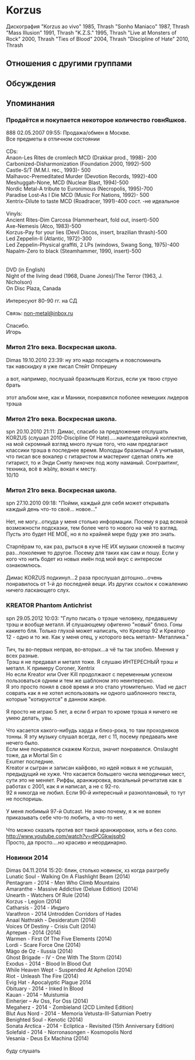 # Korzus

Дискография
"Korzus ao vivo" 1985, Thrash
"Sonho Maniaco" 1987, Thrash
"Mass Illusion" 1991, Thrash
"K.Z.S." 1995, Thrash
"Live at Monsters of Rock" 2000, Thrash
"Ties of Blood" 2004, Thrash
"Discipline of Hate" 2010, Thrash

## Отношения с другими группами


## Обсуждения


## Упоминания

### Продаётся и покупается некоторое количество говнЯшков.

888 02.05.2007 09:55:
Продажа/обмен в Москве.<BR>Все предметы в отличном состоянии<BR><BR>CDs: <BR>Anaon-Les Rites de cromlech MCD (Drakkar prod., 1998)- 200<BR>Carbonized-Disharmonization (Foundation 2000, 1992)-500<BR>Castle-S/T (M.M.I. rec., 1993)- 500<BR>Malhavoc-Premeditated Murder (Devotion Records, 1992)-400<BR>Meshuggah-None, MCD (Nuclear Blast, 1994)-500<BR>Nordic Metal-A tribute to Euronimous (Necropolis, 1995)-700<BR>Paradise Lost-As I Die MCD (Music For Nations, 1992)- 500<BR>Xentrix-Dilute to taste MCD (Roadracer, 1991)-400 сост. -не идеальное<BR><BR>Vinyls:<BR>Ancient Rites-Dim Carcosa (Hammerheart, fold out, insert)-500<BR>Axe-Nemesis (Atco, 1983)-500<BR>Korzus-Pay for your lies (Devil Discos, insert, brazilian thrash)-500<BR>Led Zeppelin-II (Atlantic, 1972)-300<BR>Led Zeppelin-Physical graffiti, 2 LPs (windows, Swang Song, 1975)-400<BR>Napalm-Zero to black (Steamhammer, 1990, insert)-500<BR><BR><BR>DVD (in English)<BR>Night of the living dead (1968, Duane Jones)/The Terror (1963, J. Nicholson)<BR>On Disc Plaza, Canada<BR><BR>Интересуют 80-90 гг. на СД<BR><BR>Связь:   non-metal@inbox.ru<BR><BR>Спасибо.<BR>Игорь<BR>

### Митол 21го века. Воскресная школа.

Dimas 19.10.2010 23:39:
ну это надо посидеть и повспоминать<BR>так навскидку я уже писал Стейт Оппрешну<BR><BR>а вот, например, послушай бразильцев Korzus, если уж твою струю брать<BR><BR>этот альбом мне, как и Маники, понравился поболее немецких лидеров трэша<BR>

### Митол 21го века. Воскресная школа.

spn 20.10.2010 21:11:
Димас, спасибо за предложение отслушать KORZUS (слушал 2010-Discipline Of Hate).....наипездатейший коллектив, на мой скромный взгляд много лучше того, что нам предлагают классики трэша в последнее время. Молодцы бразильцы! А учитывая, что писал все вокалер с гитаристом и мастеринг сделал опять же гитарист, то и Энди Снипу пиночек под жопу наманый. Сонграитинг, техника, всё в жЫлу, вокал к месту. <BR>10/10

### Митол 21го века. Воскресная школа.

spn 27.10.2010 09:18:
"Пойми, каждый для себя может открывать каждый день что-то своё... новое..."<BR><BR>Нет, не могу...откуда у меня столько информации. Посему я рад всякой возможности подсказки, тем более чего то нового на чей то взгляд. Пусть это будет НЕ МОЁ, но я по крайней мере буду уже это знать. <BR><BR>Старпёрам то, как раз, рыться в куче НЕ ИХ музыки сложней в тысячу раз...поколение то другое. Посему для таких как сам и пошу. Если у кого что нить бодет из новых имён под мой вкус с интересом ознакомлюсь.<BR><BR>Димас KORZUS подкинул...2 раза прослушал дотошно...очень понравилось от 1-й до последней вещи. Из других ссылок к сожалению ничего ласкающего слух.

### KREATOR Phantom Antichrist

spn 29.05.2012 10:03:
"Глупо писать о трэше человеку, предавшему трэш и вообще металл. И слушающему офигенно "новый" блюз. Гоны какието бля. Только глухой может написать, что Креатор 92 и Креатор 12 - одно и то же. Как у меня отец, у которого весь металл- Металлика."<BR><BR>Тич, ты во-первых неправ, во-вторых...а чё ты так злобно. Мнения у всех разные.<BR>Трэш я не предавал и металл тоже. Я слушаю ИНТЕРЕСНЫЙ трэш и металл. К примеру Coroner, Xentrix<BR>Но если Kreator или Over Kill продолжают с переменным успехом пользоваться одним и тем же шаблоном это неинтересно.<BR>Я это просто понял в своё время и это стало утомительно. Vlad не даст соврать как я не хотел использовать ни одного шаблонного текста, которые "котируются" в данном жанре.<BR><BR>Я просто не играю 5 лет, а если б играл то кроме трэша я ничего не умею делать, увы.<BR><BR>Что касается какого-нибудь харда и блюз-рока, то там проходняков тонны. Я эту музыку слушал всегда, лет с 11, посему предавать мне нечего было.<BR>Если мне понравился скажем Korzus, значит понравился. Onslaught тоже, да и Mortal Sin с <BR>Exumer последние. <BR>Kreator и сыгран и записан кайфово, но идей новых я не услышал, предыдущий не хуже. Что касается большего числа мелодичных мест, сути это не меняет. Риффы, аранжировка, вокальный речитатив как в работах с 2001, как я и написал, а не с 92-го.<BR>92 я никогда не любил. Если 90-й интересный и разноплановый, то тут не поспоришь.<BR><BR>У меня любимый 97-й Outcast. Не знаю почему, я ж не волен приказывать себе что-то любить, а что-то нет.<BR><BR>Что можно сказать против вот такой аранжировки, хоть и без соло. <A HREF="http://www.youtube.com/watch?v=dPCGkwjsqh0" TARGET="_blank">http://www.youtube.com/watch?v=dPCGkwjsqh0</A><BR>Просто, да просто....но красиво и неординарно. 

### Новинки 2014

Dimas 04.11.2014 15:20:
блин, столько новинок, хз когда разгребу<BR>Lunatic Soul - Walking On A Flashlight Beam (2014)<BR>Pentagram - 2014 - Men Who Climb Mountains<BR>Amaranthe - Massive Addictive (Deluxe Edition) (2014)<BR>Unearth - Watchers Of Rule (2014)<BR>Korzus - Legion (2014)<BR>Catharsis - 2014 - Индиго<BR>Varathron - 2014 Untrodden Corridors of Hades<BR>Anaal Nathrakh - Desideratum (2014)<BR>Voices Of Destiny - Crisis Cult (2014)<BR>Артерия - 2014 (2014)<BR>Warmen - First Of The Five Elements (2014)<BR>Lordi - Scare Force One (2014)<BR>M&#228;go de Oz - Ilussia (2014)<BR>Ghost Brigade - IV - One With The Storm (2014)<BR>Exodus - 2014 - Blood In Blood Out<BR>While Heaven Wept - Suspended At Aphelion (2014)<BR>Riot - Unleash The Fire (2014)<BR>Evig Hat - Apocalyptic Plague 2014<BR>Obituary - 2014 - Inked In Blood<BR>Kauan - 2014 - Muistumia <BR>Einherjer – Av Oss, For Oss (2014)<BR>Megaherz - 2014 - Zombieland (2CD Limited Edition)<BR>Blut Aus Nord - 2014 - Memoria Vetusta-III-Saturnian Poetry<BR>Benighted Soul - Kenotic (2014)<BR>Sonata Arctica - 2014 - Ecliptica - Revisited (15th Anniversary Edition)<BR>Solefald - 2014 - Norronasongen - Kosmopolis Nord <BR>Vesania - Deus Ex Machina (2014)<BR><BR>буду слушать

